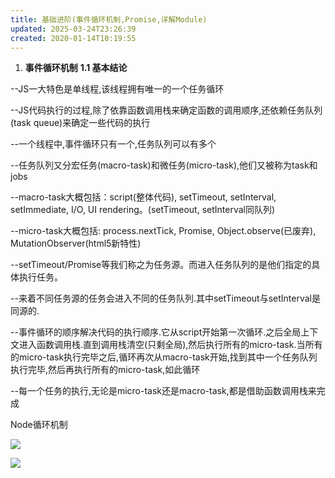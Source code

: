 ```yaml
---
title: 基础进阶(事件循环机制,Promise,详解Module)
updated: 2025-03-24T23:26:39
created: 2020-01-14T10:19:55
---
```


1.  **事件循环机制**
**1.1 基本结论**

--JS一大特色是单线程,该线程拥有唯一的一个任务循环

--JS代码执行的过程,除了依靠函数调用栈来确定函数的调用顺序,还依赖任务队列(task queue)来确定一些代码的执行

--一个线程中,事件循环只有一个,任务队列可以有多个

--任务队列又分宏任务(macro-task)和微任务(micro-task),他们又被称为task和jobs

--macro-task大概包括：script(整体代码), setTimeout, setInterval, setImmediate, I/O, UI rendering。(setTimeout, setInterval同队列)

--micro-task大概包括: process.nextTick, Promise, Object.observe(已废弃), MutationObserver(html5新特性)

--setTimeout/Promise等我们称之为任务源。而进入任务队列的是他们指定的具体执行任务。

--来着不同任务源的任务会进入不同的任务队列.其中setTimeout与setInterval是同源的.

--事件循环的顺序解决代码的执行顺序.它从script开始第一次循环.之后全局上下文进入函数调用栈.直到调用栈清空(只剩全局),然后执行所有的micro-task.当所有的micro-task执行完毕之后,循环再次从macro-task开始,找到其中一个任务队列执行完毕,然后再执行所有的micro-task,如此循环

--每一个任务的执行,无论是micro-task还是macro-task,都是借助函数调用栈来完成

Node循环机制

![](C:\Users\hvgub\AppData\Local\Temp\第一笔记本\pandoc/media/image1.png)

![](C:\Users\hvgub\AppData\Local\Temp\第一笔记本\pandoc/media/image2.png)

